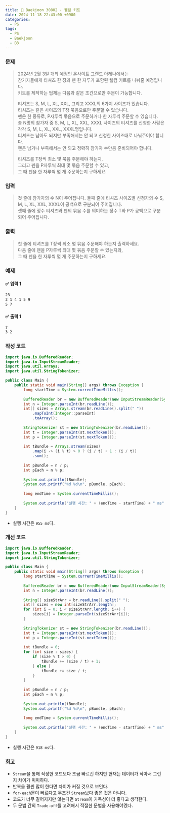 ```yaml
---
title: 🧩 Baekjoon 30802 - 웰컴 키트
date: 2024-11-18 22:43:00 +0900
categories:
  - PS
tags:
  - PS
  - Baekjoon
  - B3
---
```


### 문제
> 2024년 2월 3일 개최 예정인 온사이트 그랜드 아레나에서는   
> 참가자들에게 티셔츠 한 장과 펜 한 자루가 포함된 웰컴 키트를 나눠줄 예정입니다.   
> 키트를 제작하는 업체는 다음과 같은 조건으로만 주문이 가능합니다.  
> 
> 티셔츠는 S, M, L, XL, XXL, 그리고 XXXL의 6가지 사이즈가 있습니다.   
> 티셔츠는 같은 사이즈의 T장 묶음으로만 주문할 수 있습니다.  
> 펜은 한 종류로, P자루씩 묶음으로 주문하거나 한 자루씩 주문할 수 있습니다.  
> 총 N명의 참가자 중 S, M, L, XL, XXL, XXXL 사이즈의 티셔츠를 신청한 사람은   
> 각각 S, M, L, XL, XXL, XXXL명입니다.   
> 티셔츠는 남아도 되지만 부족해서는 안 되고 신청한 사이즈대로 나눠주어야 합니다.   
> 펜은 남거나 부족해서는 안 되고 정확히 참가자 수만큼 준비되어야 합니다. 
> 
> 티셔츠를 T장씩 최소 몇 묶음 주문해야 하는지,   
> 그리고 펜을 P자루씩 최대 몇 묶음 주문할 수 있고,   
> 그 때 펜을 한 자루씩 몇 개 주문하는지 구하세요.


### 입력
> 첫 줄에 참가자의 수 N이 주어집니다. 
> 둘째 줄에 티셔츠 사이즈별 신청자의 수 S, M, L, XL, XXL, XXXL이 공백으로 구분되어 주어집니다.   
> 셋째 줄에 정수 티셔츠와 펜의 묶음 수를 의미하는 정수 T와 P가 공백으로 구분되어 주어집니다. 


### 출력
> 첫 줄에 티셔츠를 T장씩 최소 몇 묶음 주문해야 하는지 출력하세요.   
> 다음 줄에 펜을 P자루씩 최대 몇 묶음 주문할 수 있는지와,   
> 그 때 펜을 한 자루씩 몇 개 주문하는지 구하세요.​


### 예제
#### ✅ 입력 1
```bash
23 
3 1 4 1 5 9 
5 7
```

#### ✅ 출력 1
```bash
7
3 2
```


### 작성 코드
```java
import java.io.BufferedReader;
import java.io.InputStreamReader;
import java.util.Arrays;
import java.util.StringTokenizer;

public class Main {
	public static void main(String[] args) throws Exception {
		long startTime = System.currentTimeMillis();
		
		BufferedReader br = new BufferedReader(new InputStreamReader(System.in));
		int n = Integer.parseInt(br.readLine());
		int[] sizes = Arrays.stream(br.readLine().split(" "))
			.mapToInt(Integer::parseInt)
			.toArray();
				
		StringTokenizer st = new StringTokenizer(br.readLine());
		int t = Integer.parseInt(st.nextToken());
		int p = Integer.parseInt(st.nextToken());
		
		int tBundle = Arrays.stream(sizes)
			.map(i -> (i % t) > 0 ? (i / t) + 1 : (i / t))
			.sum();
				
		int pBundle = n / p;
		int pEach = n % p;
		
		System.out.println(tBundle);
		System.out.printf("%d %d\n", pBundle, pEach);
		
		long endTime = System.currentTimeMillis();
		
		System.out.println("실행 시간: " + (endTime - startTime) + " ms");
	}
}
```
- 실행 시간은 `955 ms`다.

### 개선 코드
```java
import java.io.BufferedReader;
import java.io.InputStreamReader;
import java.util.StringTokenizer;

public class Main {
	public static void main(String[] args) throws Exception {
		long startTime = System.currentTimeMillis();
		
		BufferedReader br = new BufferedReader(new InputStreamReader(System.in));
		int n = Integer.parseInt(br.readLine());
		
		String[] sizeStrArr = br.readLine().split(" ");
		int[] sizes = new int[sizeStrArr.length];
		for (int i = 0; i < sizeStrArr.length; i++) {
			sizes[i] = Integer.parseInt(sizeStrArr[i]);
		}
		
		StringTokenizer st = new StringTokenizer(br.readLine());
		int t = Integer.parseInt(st.nextToken());
		int p = Integer.parseInt(st.nextToken());
		
		int tBundle = 0;
		for (int size : sizes) {
			if (size % t > 0) {
				tBundle += (size / t) + 1;
			} else {
				tBundle += size / t;
			}
		}
		
		int pBundle = n / p;
		int pEach = n % p;
		
		System.out.println(tBundle);
		System.out.printf("%d %d\n", pBundle, pEach);
		
		long endTime = System.currentTimeMillis();
		
		System.out.println("실행 시간: " + (endTime - startTime) + " ms");
	}
}
```
- 실행 시간은 `918 ms`다. 


### 회고
- `Stream`을 통해 작성한 코드보다 조금 빠르긴 하지만 현재는 데이터가 작아서 그런지 차이가 미미하다.
- 반복을 훨씬 많이 한다면 차이가 커질 것으로 보인다.
- `for-each`문이 빠르다고 무조건 `Stream`보다 좋은 것은 아니다.
- 코드가 너무 길어지지만 않는다면 `Stream`이 가독성이 더 좋다고 생각한다.  
- 두 문법 간의 `Trade-off`를 고려해서 적절한 문법을 사용해야겠다.